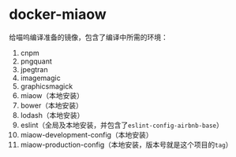 # docker-miaow

给喵呜编译准备的镜像，包含了编译中所需的环境：

1. cnpm
2. pngquant
3. jpegtran
4. imagemagic
5. graphicsmagick
6. miaow（本地安装）
7. bower（本地安装）
8. lodash（本地安装）
9. eslint（全局及本地安装，并包含了`eslint-config-airbnb-base`）
10. miaow-development-config（本地安装）
11. miaow-production-config（本地安装，版本号就是这个项目的`tag`）